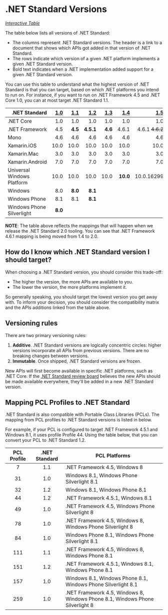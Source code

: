 # .NET Standard Versions

*[Interactive Table](http://immo.landwerth.net/netstandard-versions/#)*

The table below lists all versions of .NET Standard:

* The columns represent .NET Standard versions. The header is a link to a
  document that shows which APIs got added in that version of .NET Standard.
* The rows indicate which version of a given .NET platform implements a given
  .NET Standard version.
* Bold text indicates when a .NET implementation added support for a given .NET
  Standard version.

You can use this table to understand what the highest version of .NET Standard
is that you can target, based on which .NET platforms you intend to run on. For
instance, if you want to run on .NET Framework 4.5 and .NET Core 1.0, you can at
most target .NET Standard 1.1.

|<div align="right">.NET Standard</div>|    [1.0] | [1.1] |   [1.2] |  [1.3] |   [1.4] |   [1.5]         | [1.6]         |         [2.0] |
|:-------------------------------------|---------:|------:|--------:|-------:|--------:|----------------:|--------------:|--------------:|
|.NET Core                             |     1.0  |  1.0  |    1.0  |   1.0  |    1.0  |    1.0          |**1.0**        |        **2.0**|
|.NET Framework                        |     4.5  |**4.5**|**4.5.1**| **4.6**|  4.6.1  |  4.6.1 ~~4.6.2~~|4.6.1 ~~vNext~~|      **4.6.1**|
|Mono                                  |     4.6  |  4.6  |    4.6  |   4.6  |    4.6  |    4.6          |**4.6**        |        **5.4**|
|Xamarin.iOS                           |    10.0  | 10.0  |   10.0  |  10.0  |   10.0  |   10.0          |**10.0**       |      **10.14**|
|Xamarin.Mac                           |     3.0  |  3.0  |    3.0  |   3.0  |    3.0  |    3.0          |**3.0**        |        **3.8**|
|Xamarin.Android                       |     7.0  |  7.0  |    7.0  |   7.0  |    7.0  |    7.0          |**7.0**        |        **8.0**|
|Universal Windows Platform            |    10.0  | 10.0  |   10.0  |  10.0  | **10.0**| 10.0.16299      |10.0.16299     | **10.0.16299**|
|Windows                               |     8.0  |**8.0**|  **8.1**|        |         |                 |               |               |
|Windows Phone                         |     8.1  |  8.1  |  **8.1**|        |         |                 |               |               |
|Windows Phone Silverlight             |   **8.0**|       |         |        |         |                 |               |               |

[1.0]: versions/netstandard1.0.md
[1.1]: versions/netstandard1.1.md
[1.2]: versions/netstandard1.2.md
[1.3]: versions/netstandard1.3.md
[1.4]: versions/netstandard1.4.md
[1.5]: versions/netstandard1.5.md
[1.6]: versions/netstandard1.6.md
[2.0]: versions/netstandard2.0.md

**NOTE**: The table above reflects the mappings that will happen when we release the
.NET Standard 2.0 tooling. You can see that .NET Framework 4.6.1 mapping is being moved from
1.4 to 2.0.

## How do I know which .NET Standard version I should target?

When choosing a .NET Standard version, you should consider this trade-off:

* The higher the version, the more APIs are available to you.
* The lower the version, the more platforms implement it.

So generally speaking, you should target the lowest version you get away with.
To inform your decision, you should consider the compatibility matrix and the
APIs additions linked from the table above.

## Versioning rules

There are two primary versioning rules:

1. **Additive**. .NET Standard versions are logically concentric circles: higher
   versions incorporate all APIs from previous versions. There are no breaking
   changes between versions.
2. **Immutable**. Once shipped, .NET Standard versions are frozen.

New APIs will first become available in specific .NET platforms, such as .NET
Core. If the [.NET Standard review board][netstandard-board] believes the new
APIs should be made available everywhere, they'll be added in a new .NET
Standard version.

[netstandard-board]: review-board/README.md

## Mapping PCL Profiles to .NET Standard

.NET Standard is also compatible with Portable Class Libraries (PCLs). The
mapping from PCL profiles to .NET Standard versions is listed in below.

For example, if your PCL is configured to target .NET Framework 4.5.1 and
Windows 8.1, it uses profile Profile 44. Using the table below, that you can
convert your PCL to .NET Standard 1.2.

| PCL Profile | .NET Standard | PCL Platforms
|:-----------:|:-------------:|------------------------------------------------------------------------------
| 7           | 1.1           | .NET Framework 4.5, Windows 8
| 31          | 1.0           | Windows 8.1, Windows Phone Silverlight 8.1
| 32          | 1.2           | Windows 8.1, Windows Phone 8.1
| 44          | 1.2           | .NET Framework 4.5.1, Windows 8.1
| 49          | 1.0           | .NET Framework 4.5, Windows Phone Silverlight 8
| 78          | 1.0           | .NET Framework 4.5, Windows 8, Windows Phone Silverlight 8
| 84          | 1.0           | Windows Phone 8.1, Windows Phone Silverlight 8.1
| 111         | 1.1           | .NET Framework 4.5, Windows 8, Windows Phone 8.1
| 151         | 1.2           | .NET Framework 4.5.1, Windows 8.1, Windows Phone 8.1
| 157         | 1.0           | Windows 8.1, Windows Phone 8.1, Windows Phone Silverlight 8.1
| 259         | 1.0           | .NET Framework 4.5, Windows 8, Windows Phone 8.1, Windows Phone Silverlight 8
